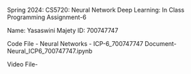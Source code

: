 Spring 2024: CS5720: Neural Network Deep Learning: In Class Programming Assignment-6

Name: Yasaswini Majety ID: 700747747



Code File - Neural Networks - ICP-6_700747747  Document-Neural_ICP6_700747747.ipynb

Video File- 
